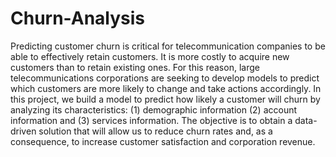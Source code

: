 # Churn-Analysis
Predicting customer churn is critical for telecommunication companies to be able to effectively retain customers. It is more costly to acquire new customers than to retain existing ones. For this reason, large telecommunications corporations are seeking to develop models to predict which customers are more likely to change and take actions accordingly. 
In this project, we build a model to predict how likely a customer will churn by analyzing its characteristics:
(1) demographic information
(2) account information and
(3) services information. 
The objective is to obtain a data-driven solution that will allow us to reduce churn rates and, as a consequence, to increase customer satisfaction and corporation revenue.
